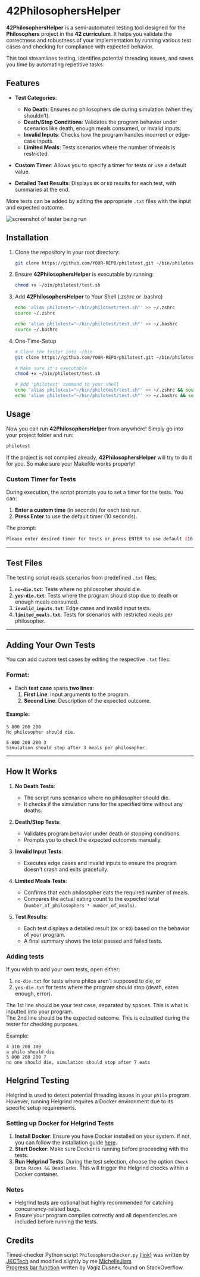 # 42PhilosophersHelper

**42PhilosophersHelper** is a semi-automated testing tool designed for the **Philosophers** project in the **42 curriculum**. It helps you validate the correctness and robustness of your implementation by running various test cases and checking for compliance with expected behavior. 

This tool streamlines testing, identifies potential threading issues, and saves you time by automating repetitive tasks.


## Features

- **Test Categories**:
  - **No Death**: Ensures no philosophers die during simulation (when they shouldn’t).
  - **Death/Stop Conditions**: Validates the program behavior under scenarios like death, enough meals consumed, or invalid inputs.
  - **Invalid Inputs**: Checks how the program handles incorrect or edge-case inputs.
  - **Limited Meals**: Tests scenarios where the number of meals is restricted.

- **Custom Timer**: Allows you to specify a timer for tests or use a default value.

- **Detailed Test Results**: Displays `OK` or `KO` results for each test, with summaries at the end.


More tests can be added by editing the appropriate ```.txt``` files with the input and expected outcome.

![screenshot of tester being run](helper_case_2.png)

## Installation

1. Clone the repository in your root directory:

    ```bash
    git clone https://github.com/YOUR-REPO/philotest.git ~/bin/philotest
    ```

2. Ensure **42PhilosophersHelper** is executable by running:

	```bash
	chmod +x ~/bin/philotest/test.sh
	```

3. Add **42PhilosophersHelper** to Your Shell (.zshrc or .bashrc)

    ```bash
    echo 'alias philotest="~/bin/philotest/test.sh"' >> ~/.zshrc
	source ~/.zshrc

	echo 'alias philotest="~/bin/philotest/test.sh"' >> ~/.bashrc
	source ~/.bashrc
    ```
4. One-Time-Setup

	```bash
	# Clone the tester into ~/bin
	git clone https://github.com/YOUR-REPO/philotest.git ~/bin/philotest

	# Make sure it's executable
	chmod +x ~/bin/philotest/test.sh

	# Add 'philotest' command to your shell
	echo 'alias philotest="~/bin/philotest/test.sh"' >> ~/.zshrc && source ~/.zshrc  # For zsh
	echo 'alias philotest="~/bin/philotest/test.sh"' >> ~/.bashrc && source ~/.bashrc  # For bash
	```

## Usage

Now you can run **42PhilosophersHelper** from anywhere! Simply go into your project folder and run:

```bash
philotest
```

If the project is not compiled already, **42PhilosophersHelper** will try to do it for you. So make sure your Makefile works properly!

### Custom Timer for Tests

During execution, the script prompts you to set a timer for the tests. You can:

1. **Enter a custom time** (in seconds) for each test run.
2. **Press Enter** to use the default timer (10 seconds).

The prompt:

```bash
Please enter desired timer for tests or press ENTER to use default (10 seconds):
```

---

## Test Files

The testing script reads scenarios from predefined `.txt` files:

1. **`no-die.txt`**: Tests where no philosopher should die.
2. **`yes-die.txt`**: Tests where the program should stop due to death or enough meals consumed.
3. **`invalid_inputs.txt`**: Edge cases and invalid input tests.
4. **`limited_meals.txt`**: Tests for scenarios with restricted meals per philosopher.

---

## Adding Your Own Tests

You can add custom test cases by editing the respective `.txt` files:

### Format:

- Each **test case** spans **two lines**:
  1. **First Line**: Input arguments to the program.
  2. **Second Line**: Description of the expected outcome.

#### Example:

```text
5 800 200 200
No philosopher should die.

5 800 200 200 3
Simulation should stop after 3 meals per philosopher.
```

---

## How It Works

1. **No Death Tests**:
   - The script runs scenarios where no philosopher should die.
   - It checks if the simulation runs for the specified time without any deaths.

2. **Death/Stop Tests**:
   - Validates program behavior under death or stopping conditions.
   - Prompts you to check the expected outcomes manually.

3. **Invalid Input Tests**:
   - Executes edge cases and invalid inputs to ensure the program doesn't crash and exits gracefully.

4. **Limited Meals Tests**:
   - Confirms that each philosopher eats the required number of meals.
   - Compares the actual eating count to the expected total (`number_of_philosophers * number_of_meals`).

5. **Test Results**:
   - Each test displays a detailed result (`OK` or `KO`) based on the behavior of your program.
   - A final summary shows the total passed and failed tests.


### Adding tests
If you wish to add your own tests, open either:
1. ```no-die.txt``` for tests where philos aren't supposed to die, or
2. ```yes-die.txt``` for tests where the program should stop (death, eaten enough, error).  

The 1st line should be your test case, separated by spaces. This is what is inputted into your program.  
The 2nd line should be the expected outcome. This is outputted during the tester for checking purposes.  

Example:  
```text
4 310 200 100
a philo should die
5 800 200 200 7
no one should die, simulation should stop after 7 eats
```

## Helgrind Testing

Helgrind is used to detect potential threading issues in your `philo` program. However, running Helgrind requires a Docker environment due to its specific setup requirements. 

### Setting up Docker for Helgrind Tests
1. **Install Docker**: Ensure you have Docker installed on your system. If not, you can follow the installation guide [here](https://github.com/Scarletsang/Dorker).
2. **Start Docker**: Make sure Docker is running before proceeding with the tests.
3. **Run Helgrind Tests**: During the test selection, choose the option `Check Data Races && Deadlocks`. This will trigger the Helgrind checks within a Docker container.

### Notes
- Helgrind tests are optional but highly recommended for catching concurrency-related bugs.
- Ensure your program compiles correctly and all dependencies are included before running the tests.

## Credits
Timed-checker Python script ```PhilosophersChecker.py``` [(link)](https://gist.github.com/jkctech/367fad4aa01c820ffb1b8d29d1ecaa4d) was written by [JKCTech](https://gist.github.com/jkctech) and modified slightly by me [MichelleJiam](https://gist.github.com/jkctech).  
[Progress bar function](https://stackoverflow.com/a/52581824) written by Vagiz Duseev, found on StackOverflow.
